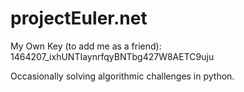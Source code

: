 # projectEuler.net

My Own Key (to add me as a friend):
1464207_ixhUNTIaynrfqyBNTbg427W8AETC9uju

Occasionally solving  algorithmic challenges in python.
